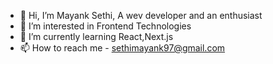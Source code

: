 - 👋 Hi, I’m Mayank Sethi, A wev developer and an enthusiast
- 👀 I’m interested in Frontend Technologies
- 🌱 I’m currently learning React,Next.js
- 📫 How to reach me - sethimayank97@gmail.com

<!---
mayanksethi97/mayanksethi97 is a ✨ special ✨ repository because its `README.md` (this file) appears on your GitHub profile.
You can click the Preview link to take a look at your changes.
--->
